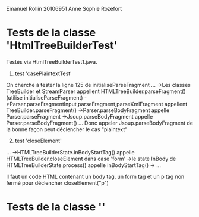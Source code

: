 Emanuel Rollin 20106951
Anne Sophie Rozefort 



# Tests de la classe 'HtmlTreeBuilderTest'

Testés via HtmlTreeBuilderTest1.java.

1. test 'casePlaintextTest'


On cherche à tester la ligne 125 de initialiseParseFragment
...
->Les classes TreeBuilder et StreamParser appellent HTMLTreeBuilder.parseFragment() (utilise initialiseParseFragment)
->Parser.parseFragmentInput,parseFragment,parseXmlFragment appellent TreeBuilder.parseFragment()
->Parser.parseBodyFragment appelle Parser.parseFragment
->Jsoup.parseBodyFragment appelle Parser.parseBodyFragment()
...
Donc appeler Jsoup.parseBodyFragment de la bonne façon peut déclencher le cas "plaintext"



2. test 'closeElement'

...
->HTMLTreeBuilderState.inBodyStartTag() appelle HTMLTreeBuilder.closeElement dans case 'form'
->le state InBody de HTMLTreeBuilderState.process() appelle inBodyStartTag()
->
...

Il faut un code HTML contenant un body tag, un form tag et un p tag non fermé pour déclencher closeElement("p")

# Tests de la classe ''
